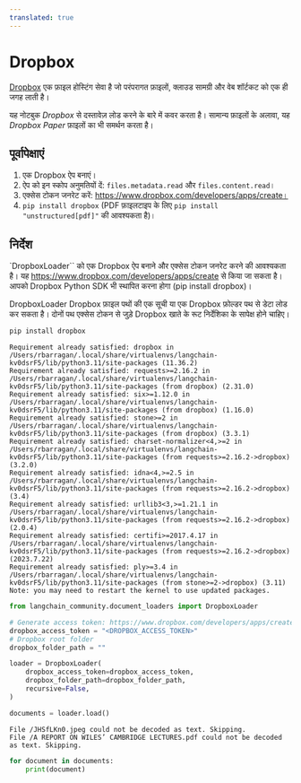 ```yaml
---
translated: true
---
```


# Dropbox

[Dropbox](https://en.wikipedia.org/wiki/Dropbox) एक फ़ाइल होस्टिंग सेवा है जो परंपरागत फ़ाइलों, क्लाउड सामग्री और वेब शॉर्टकट को एक ही जगह लाती है।

यह नोटबुक *Dropbox* से दस्तावेज़ लोड करने के बारे में कवर करता है। सामान्य फ़ाइलों के अलावा, यह *Dropbox Paper* फ़ाइलों का भी समर्थन करता है।

## पूर्वापेक्षाएं

1. एक Dropbox ऐप बनाएं।
2. ऐप को इन स्कोप अनुमतियों दें: `files.metadata.read` और `files.content.read`।
3. एक्सेस टोकन जनरेट करें: https://www.dropbox.com/developers/apps/create।
4. `pip install dropbox` (PDF फ़ाइलटाइप के लिए `pip install "unstructured[pdf]"` की आवश्यकता है)।

## निर्देश

`DropboxLoader`` को एक Dropbox ऐप बनाने और एक्सेस टोकन जनरेट करने की आवश्यकता है। यह https://www.dropbox.com/developers/apps/create से किया जा सकता है। आपको Dropbox Python SDK भी स्थापित करना होगा (pip install dropbox)।

DropboxLoader Dropbox फ़ाइल पथों की एक सूची या एक Dropbox फ़ोल्डर पथ से डेटा लोड कर सकता है। दोनों पथ एक्सेस टोकन से जुड़े Dropbox खाते के रूट निर्देशिका के सापेक्ष होने चाहिए।

```python
pip install dropbox
```

```output
Requirement already satisfied: dropbox in /Users/rbarragan/.local/share/virtualenvs/langchain-kv0dsrF5/lib/python3.11/site-packages (11.36.2)
Requirement already satisfied: requests>=2.16.2 in /Users/rbarragan/.local/share/virtualenvs/langchain-kv0dsrF5/lib/python3.11/site-packages (from dropbox) (2.31.0)
Requirement already satisfied: six>=1.12.0 in /Users/rbarragan/.local/share/virtualenvs/langchain-kv0dsrF5/lib/python3.11/site-packages (from dropbox) (1.16.0)
Requirement already satisfied: stone>=2 in /Users/rbarragan/.local/share/virtualenvs/langchain-kv0dsrF5/lib/python3.11/site-packages (from dropbox) (3.3.1)
Requirement already satisfied: charset-normalizer<4,>=2 in /Users/rbarragan/.local/share/virtualenvs/langchain-kv0dsrF5/lib/python3.11/site-packages (from requests>=2.16.2->dropbox) (3.2.0)
Requirement already satisfied: idna<4,>=2.5 in /Users/rbarragan/.local/share/virtualenvs/langchain-kv0dsrF5/lib/python3.11/site-packages (from requests>=2.16.2->dropbox) (3.4)
Requirement already satisfied: urllib3<3,>=1.21.1 in /Users/rbarragan/.local/share/virtualenvs/langchain-kv0dsrF5/lib/python3.11/site-packages (from requests>=2.16.2->dropbox) (2.0.4)
Requirement already satisfied: certifi>=2017.4.17 in /Users/rbarragan/.local/share/virtualenvs/langchain-kv0dsrF5/lib/python3.11/site-packages (from requests>=2.16.2->dropbox) (2023.7.22)
Requirement already satisfied: ply>=3.4 in /Users/rbarragan/.local/share/virtualenvs/langchain-kv0dsrF5/lib/python3.11/site-packages (from stone>=2->dropbox) (3.11)
Note: you may need to restart the kernel to use updated packages.
```

```python
from langchain_community.document_loaders import DropboxLoader
```

```python
# Generate access token: https://www.dropbox.com/developers/apps/create.
dropbox_access_token = "<DROPBOX_ACCESS_TOKEN>"
# Dropbox root folder
dropbox_folder_path = ""
```

```python
loader = DropboxLoader(
    dropbox_access_token=dropbox_access_token,
    dropbox_folder_path=dropbox_folder_path,
    recursive=False,
)
```

```python
documents = loader.load()
```

```output
File /JHSfLKn0.jpeg could not be decoded as text. Skipping.
File /A REPORT ON WILES’ CAMBRIDGE LECTURES.pdf could not be decoded as text. Skipping.
```

```python
for document in documents:
    print(document)
```
